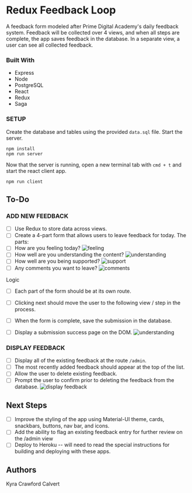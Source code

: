 # Redux Feedback Loop

A feedback form modeled after Prime Digital Academy's daily feedback system. Feedback will be collected over 4 views, and when all steps are complete, the app saves feedback in the database. In a separate view, a user can see all collected feedback. 

### Built With
- Express
- Node
- PostgreSQL
- React
- Redux
- Saga


### SETUP

Create the database and tables using the provided `data.sql` file. Start the server.

```
npm install
npm run server
```

Now that the server is running, open a new terminal tab with `cmd + t` and start the react client app.

```
npm run client
```
## To-Do
### ADD NEW FEEDBACK

- [ ] Use Redux to store data across views.
- [ ] Create a 4-part form that allows users to leave feedback for today. 
The parts:
- [ ] How are you feeling today?
![feeling](wireframes/page-one.png)
- [ ] How well are you understanding the content?
![understanding](wireframes/page-two.png)
- [ ] How well are you being supported?
![support](wireframes/page-three.png)
- [ ] Any comments you want to leave?
![comments](wireframes/page-four.png)

Logic
- [ ] Each part of the form should be at its own route. 
- [ ] Clicking next should move the user to the following view / step in the process.

- [ ] When the form is complete, save the submission in the database. 
- [ ] Display a submission success page on the DOM.
 ![understanding](wireframes/page-five.png)

### DISPLAY FEEDBACK

- [ ] Display all of the existing feedback at the route `/admin`. 
- [ ] The most recently added feedback should appear at the top of the list. 
- [ ] Allow the user to delete existing feedback. 
 - [ ] Prompt the user to confirm prior to deleting the feedback from the database.
![display feedback](wireframes/admin.png)

## Next Steps

- [ ] Improve the styling of the app using Material-UI theme, cards, snackbars, buttons, nav bar, and icons.
- [ ] Add the ability to flag an existing feedback entry for further review on the /admin view
- [ ] Deploy to Heroku -- will need to read the special instructions for building and deploying with these apps.

## Authors
Kyra Crawford Calvert


